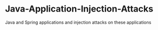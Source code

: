 # Java-Application-Injection-Attacks
Java and Spring applications and injection attacks on these applications
